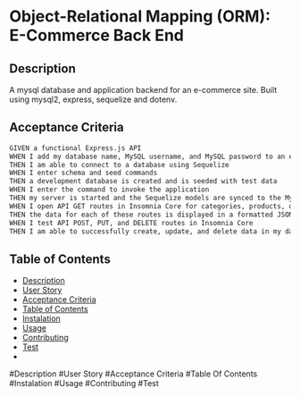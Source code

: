# Object-Relational Mapping (ORM): E-Commerce Back End

## Description

A mysql database and application backend for an e-commerce site. Built using mysql2, express, sequelize and dotenv.

## Acceptance Criteria

```md
GIVEN a functional Express.js API
WHEN I add my database name, MySQL username, and MySQL password to an environment variable file
THEN I am able to connect to a database using Sequelize
WHEN I enter schema and seed commands
THEN a development database is created and is seeded with test data
WHEN I enter the command to invoke the application
THEN my server is started and the Sequelize models are synced to the MySQL database
WHEN I open API GET routes in Insomnia Core for categories, products, or tags
THEN the data for each of these routes is displayed in a formatted JSON
WHEN I test API POST, PUT, and DELETE routes in Insomnia Core
THEN I am able to successfully create, update, and delete data in my database
```

## Table of Contents
- [Description](#Description)
- [User Story](#UserStory)
- [Acceptance Criteria](#AcceptanceCriteria)
- [Table of Contents](#tableOfContents)
- [Instalation](#Instalation)
- [Usage](#Usage)
- [Contributing](#Contributing)
- [Test](#Test)
- 
#Description
#User Story
#Acceptance Criteria
#Table Of Contents
#Instalation
#Usage
#Contributing
#Test

